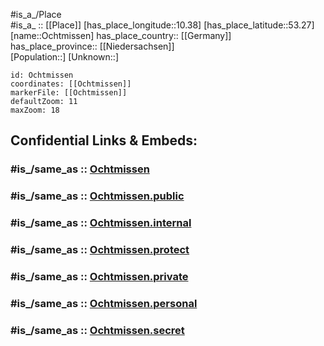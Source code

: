 ﻿---
confidential: public
isDeleted: false
location:
- 53.27
- 10.38
mapmarker: city
mapzoom:
- 7
- 12
SpocWebEntityId: 33056
tags:
- geo/City
type: City
---

#is_a_/Place  
#is_a_ :: [[Place]] 
[has_place_longitude::10.38] 
[has_place_latitude::53.27] 
[name::Ochtmissen] 
has_place_country:: [[Germany]]  
has_place_province:: [[Niedersachsen]]  
[Population::] 
[Unknown::] 


```leaflet
id: Ochtmissen
coordinates: [[Ochtmissen]] 
markerFile: [[Ochtmissen]] 
defaultZoom: 11 
maxZoom: 18
```


## Confidential Links & Embeds: 

### #is_/same_as :: [Ochtmissen](/_Standards/Earth/Continent/Europe/Europe~Central/Germany/Germany~West/Niedersachsen/counties~Niedersachsen/Lüneburg/Ochtmissen.md) 

### #is_/same_as :: [Ochtmissen.public](/_public/Earth/Continent/Europe/Europe~Central/Germany/Germany~West/Niedersachsen/counties~Niedersachsen/Lüneburg/Ochtmissen.public.md) 

### #is_/same_as :: [Ochtmissen.internal](/_internal/Earth/Continent/Europe/Europe~Central/Germany/Germany~West/Niedersachsen/counties~Niedersachsen/Lüneburg/Ochtmissen.internal.md) 

### #is_/same_as :: [Ochtmissen.protect](/_protect/Earth/Continent/Europe/Europe~Central/Germany/Germany~West/Niedersachsen/counties~Niedersachsen/Lüneburg/Ochtmissen.protect.md) 

### #is_/same_as :: [Ochtmissen.private](/_private/Earth/Continent/Europe/Europe~Central/Germany/Germany~West/Niedersachsen/counties~Niedersachsen/Lüneburg/Ochtmissen.private.md) 

### #is_/same_as :: [Ochtmissen.personal](/_personal/Earth/Continent/Europe/Europe~Central/Germany/Germany~West/Niedersachsen/counties~Niedersachsen/Lüneburg/Ochtmissen.personal.md) 

### #is_/same_as :: [Ochtmissen.secret](/_secret/Earth/Continent/Europe/Europe~Central/Germany/Germany~West/Niedersachsen/counties~Niedersachsen/Lüneburg/Ochtmissen.secret.md)

